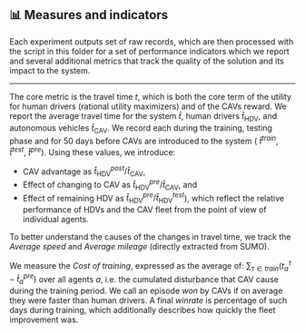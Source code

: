  ## 📊 Measures and indicators  

Each experiment outputs set of raw records, which are then processed with the script in this folder for a set of performance indicators which we report and several additional metrics that track the quality of the solution and its impact to the system.

---

The core metric is the travel time $t$, which is both the core term of the utility for human drivers (rational utility maximizers) and of the CAVs reward.
We report the average travel time for the system $\hat{t}$, human drivers $\hat{t}_{\text{HDV}}$, and autonomous vehicles $\hat{t}_{\text{CAV}}$. We record each during the training, testing phase and for 50 days before CAVs are introduced to the system ( $\hat{t}^{train}, \hat{t}^{test}$, $\hat{t}^{pre}$). Using these values, we introduce: 

-  CAV advantage as ${\hat{t}_{\text{HDV}}^{post}}/\hat{t}_{\text{CAV}}$, 
-  Effect of changing to CAV as ${\hat{t}_{\text{HDV}}^{pre}}/{\hat{t}_{\text{CAV}}}$, and
-  Effect of remaining HDV as ${\hat{t}_{\text{HDV}}^{pre}}/{\hat{t}_{\text{HDV}}^{test}}$), which reflect the relative performance of HDVs and the CAV fleet from the point of view of individual agents.

To better understand the causes of the changes in travel time, we track the _Average speed_ and _Average mileage_ (directly extracted from SUMO). 

We measure the _Cost of training_, expressed as the average of: $\sum_{\tau \in train}(t^\tau_a - \hat{t}^{pre}_a)$ over all agents $a$, i.e. the cumulated disturbance that CAV cause during the training period.
We call an episode _won_ by CAVs if on average they were faster than human drivers. A final _winrate_ is percentage of such days during training, which additionally describes how quickly the fleet improvement was.